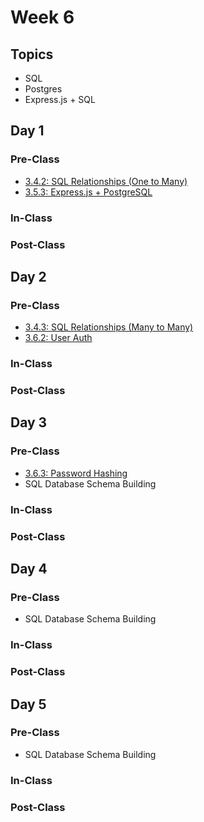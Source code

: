 # Week 6

## Topics

* SQL
* Postgres
* Express.js + SQL

## Day 1

### Pre-Class

* [3.4.2: SQL Relationships \(One to Many\)](../../3-back-end-application/3.4-sql-language/3.4.2-sql-relationships-one-to-many.md)
* [3.5.3: Express.js + PostgreSQL](../../3-back-end-application/3.5-sql-applications/3.5.3-postgresql-express-app.md)

### In-Class

### Post-Class

## Day 2

### Pre-Class

* [3.4.3: SQL Relationships \(Many to Many\)](../../3-back-end-application/3.4-sql-language/3.4.3-sql-relationships-many-to-many.md)
* [3.6.2: User Auth](../../3-back-end-application/3.6-authentication/3.6.2-user-auth.md)

### In-Class

### Post-Class

## Day 3

### Pre-Class

* [3.6.3: Password Hashing](../../3-back-end-application/3.6-authentication/3.6.3-password-hashing.md)
* SQL Database Schema Building

### In-Class

### Post-Class

## Day 4

### Pre-Class

* SQL Database Schema Building

### In-Class

### Post-Class

## Day 5

### Pre-Class

* SQL Database Schema Building

### In-Class

### Post-Class

